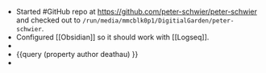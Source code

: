 - Started #GitHub repo at https://github.com/peter-schwier/peter-schwier and checked out to `/run/media/mmcblk0p1/DigitialGarden/peter-schwier`.
- Configured [[Obsidian]] so it should work with [[Logseq]].
-
- {{query (property author deathau) }}
-
